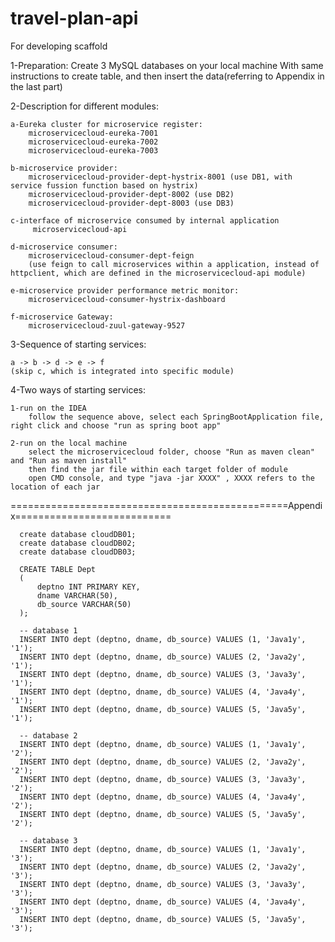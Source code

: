 # travel-plan-api
For developing scaffold

1-Preparation:
Create 3 MySQL databases on your local machine With same instructions to create table, and then insert the data(referring to Appendix in the last part)
 
2-Description for different modules:

    a-Eureka cluster for microservice register:
        microservicecloud-eureka-7001
        microservicecloud-eureka-7002
        microservicecloud-eureka-7003
        
    b-microservice provider:
        microservicecloud-provider-dept-hystrix-8001 (use DB1, with service fussion function based on hystrix)
        microservicecloud-provider-dept-8002 (use DB2)
        microservicecloud-provider-dept-8003 (use DB3)
        
    c-interface of microservice consumed by internal application
         microservicecloud-api
         
    d-microservice consumer:
        microservicecloud-consumer-dept-feign
        (use feign to call microservices within a application, instead of httpclient, which are defined in the microservicecloud-api module)
        
    e-microservice provider performance metric monitor:
        microservicecloud-consumer-hystrix-dashboard
        
    f-microservice Gateway:
        microservicecloud-zuul-gateway-9527

3-Sequence of starting services:

    a -> b -> d -> e -> f 
    (skip c, which is integrated into specific module)

4-Two ways of starting services:

    1-run on the IDEA
        follow the sequence above, select each SpringBootApplication file, right click and choose "run as spring boot app"
        
    2-run on the local machine
        select the microservicecloud folder, choose "Run as maven clean" and "Run as maven install" 
        then find the jar file within each target folder of module
        open CMD console, and type "java -jar XXXX" , XXXX refers to the location of each jar
 
 
 ================================================Appendix===========================
 
      create database cloudDB01;
      create database cloudDB02;
      create database cloudDB03;

      CREATE TABLE Dept
      (
          deptno INT PRIMARY KEY,
          dname VARCHAR(50),
          db_source VARCHAR(50)
      );
  
      -- database 1
      INSERT INTO dept (deptno, dname, db_source) VALUES (1, 'Java1y', '1');
      INSERT INTO dept (deptno, dname, db_source) VALUES (2, 'Java2y', '1');
      INSERT INTO dept (deptno, dname, db_source) VALUES (3, 'Java3y', '1');
      INSERT INTO dept (deptno, dname, db_source) VALUES (4, 'Java4y', '1');
      INSERT INTO dept (deptno, dname, db_source) VALUES (5, 'Java5y', '1');

      -- database 2
      INSERT INTO dept (deptno, dname, db_source) VALUES (1, 'Java1y', '2');
      INSERT INTO dept (deptno, dname, db_source) VALUES (2, 'Java2y', '2');
      INSERT INTO dept (deptno, dname, db_source) VALUES (3, 'Java3y', '2');
      INSERT INTO dept (deptno, dname, db_source) VALUES (4, 'Java4y', '2');
      INSERT INTO dept (deptno, dname, db_source) VALUES (5, 'Java5y', '2');

      -- database 3
      INSERT INTO dept (deptno, dname, db_source) VALUES (1, 'Java1y', '3');
      INSERT INTO dept (deptno, dname, db_source) VALUES (2, 'Java2y', '3');
      INSERT INTO dept (deptno, dname, db_source) VALUES (3, 'Java3y', '3');
      INSERT INTO dept (deptno, dname, db_source) VALUES (4, 'Java4y', '3');
      INSERT INTO dept (deptno, dname, db_source) VALUES (5, 'Java5y', '3');
